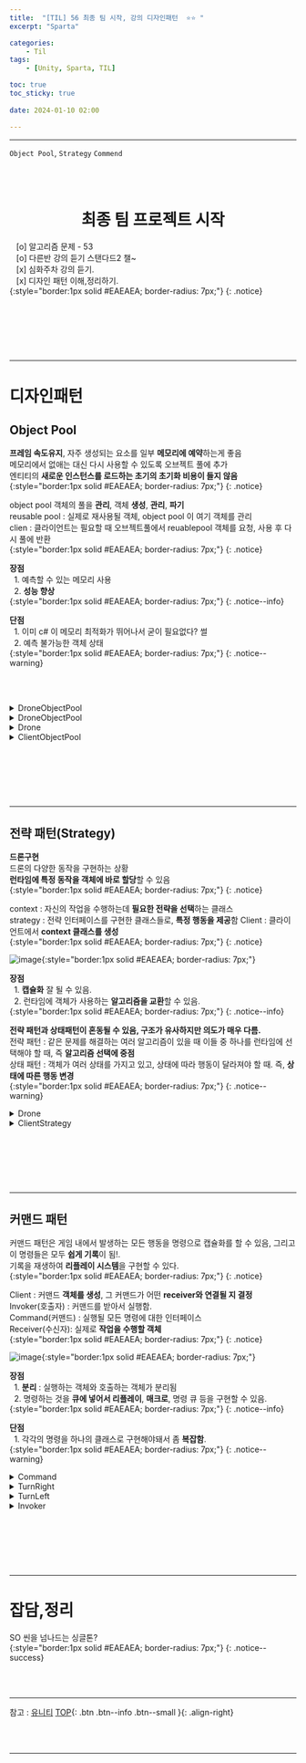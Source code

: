 ```yaml
---
title:  "[TIL] 56 최종 팀 시작, 강의 디자인패턴  ⭐⭐ "
excerpt: "Sparta"

categories:
    - Til
tags:
    - [Unity, Sparta, TIL]

toc: true
toc_sticky: true
 
date: 2024-01-10 02:00

---
```

- - -


`Object Pool`, `Strategy` `Commend`

<BR><BR>

<center><H1>  최종 팀 프로젝트 시작  </H1></center>

&nbsp;&nbsp; [o] 알고리즘 문제  - 53  
&nbsp;&nbsp; [o] 다른반 강의 듣기 스탠다드2 챌~   
&nbsp;&nbsp; [x] 심화주차 강의 듣기.  
&nbsp;&nbsp; [x] 디자인 패턴 이해,정리하기.   
{:style="border:1px solid #EAEAEA; border-radius: 7px;"}
{: .notice}  

<br><br><br><br><br>
- - - 


# 디자인패턴 

## Object Pool
**프레임 속도유지**, 자주 생성되는 요소를 일부 **메모리에 예약**하는게 좋음  
메모리에서 없애는 대신 다시 사용할 수 있도록 오브젝트 풀에 추가  
엔티티의 **새로운 인스턴스를 로드하는 초기의 초기화 비용이 들지 않음**  
{:style="border:1px solid #EAEAEA; border-radius: 7px;"}
{: .notice} 

object pool 객체의 풀을 **관리**, 객체 **생성**, **관리**, **파기**  
reusable pool : 실제로 재사용될 객체, object pool 이 여기 객체를 관리  
clien : 클라이언트는 필요할 때 오브젝트풀에서 reuablepool 객체를 요청, 사용 후 다시 풀에 반환  
{:style="border:1px solid #EAEAEA; border-radius: 7px;"}
{: .notice} 

**장점**  
&nbsp;&nbsp;1. 예측할 수 있는 메모리 사용  
&nbsp;&nbsp;2. **성능 향상**  
{:style="border:1px solid #EAEAEA; border-radius: 7px;"}
{: .notice--info} 

**단점**  
&nbsp;&nbsp;1. 이미 c# 이 메모리 최적화가 뛰어나서 굳이 필요없다? 썰    
&nbsp;&nbsp;2. 예측 불가능한 객체 상태   
{:style="border:1px solid #EAEAEA; border-radius: 7px;"}
{: .notice--warning} 


<br><br>

<details>
<summary>DroneObjectPool</summary>
<div class="notice--primary" markdown="1"> 

```c# 
using UnityEngine;
using UnityEngine.Pool;

public class DroneObjectPool : MonoBehaviour
{
    public int maxPoolSize = 10;
    public int stackDefaultCapacity = 10;

    // 필요할 떄 오브젝트 풀을 생성함
    public IObjectPool<Drone> Pool 
    {
        get 
        {
            if (_pool == null)
                _pool = 
                    new ObjectPool<Drone>(
                        CreatedPooledItem, 
                        OnTakeFromPool, 
                        OnReturnedToPool, 
                        OnDestroyPoolObject, 
                        true, 
                        stackDefaultCapacity,
                        maxPoolSize);
            return _pool;
        }
    }

    private IObjectPool<Drone> _pool;

    private Drone CreatedPooledItem() 
    {
        var go = 
            GameObject.CreatePrimitive(PrimitiveType.Cube);
        
        Drone drone = go.AddComponent<Drone>();
        
        go.name = "Drone";
        drone.Pool = Pool;
        
        return drone;
    }

    // 드론이 풀로 돌아올 때 호출됨
    private void OnReturnedToPool(Drone drone) 
    {
        drone.gameObject.SetActive(false);
    }

    // 드론이 풀에서 꺼내질 때 호출됨
    private void OnTakeFromPool(Drone drone) 
    {
        drone.gameObject.SetActive(true);
    }

    // 드론 오브젝트를 파괴할 때
    private void OnDestroyPoolObject(Drone drone) 
    {
        Destroy(drone.gameObject);
    }

    // 무작위 수의 드론을 생성하고 위치를 설정할 때
    public void Spawn() 
    {
        var amount = Random.Range(1, 10);
        
        for (int i = 0; i < amount; ++i) {
            var drone = Pool.Get();
            
            drone.transform.position = 
                Random.insideUnitSphere * 10;
        }
    }
}
```
</div>
</details>


<details>
<summary>DroneObjectPool</summary>
<div class="notice--primary" markdown="1"> 

```c# 
using UnityEngine;
using UnityEngine.Pool;

public class DroneObjectPool : MonoBehaviour
{
    public int maxPoolSize = 10;
    public int stackDefaultCapacity = 10;

    // 필요할 떄 오브젝트 풀을 생성함
    public IObjectPool<Drone> Pool 
    {
        get 
        {
            if (_pool == null)
                _pool = 
                    new ObjectPool<Drone>(
                        CreatedPooledItem, 
                        OnTakeFromPool, 
                        OnReturnedToPool, 
                        OnDestroyPoolObject, 
                        true, 
                        stackDefaultCapacity,
                        maxPoolSize);
            return _pool;
        }
    }

    private IObjectPool<Drone> _pool;

    private Drone CreatedPooledItem() 
    {
        var go = 
            GameObject.CreatePrimitive(PrimitiveType.Cube);
        
        Drone drone = go.AddComponent<Drone>();
        
        go.name = "Drone";
        drone.Pool = Pool;
        
        return drone;
    }

    // 드론이 풀로 돌아올 때 호출됨
    private void OnReturnedToPool(Drone drone) 
    {
        drone.gameObject.SetActive(false);
    }

    // 드론이 풀에서 꺼내질 때 호출됨
    private void OnTakeFromPool(Drone drone) 
    {
        drone.gameObject.SetActive(true);
    }

    // 드론 오브젝트를 파괴할 때
    private void OnDestroyPoolObject(Drone drone) 
    {
        Destroy(drone.gameObject);
    }

    // 무작위 수의 드론을 생성하고 위치를 설정할 때
    public void Spawn() 
    {
        var amount = Random.Range(1, 10);
        
        for (int i = 0; i < amount; ++i) {
            var drone = Pool.Get();
            
            drone.transform.position = 
                Random.insideUnitSphere * 10;
        }
    }
}

```
</div>
</details>


<details>
<summary>Drone</summary>
<div class="notice--primary" markdown="1"> 

```c# 
using UnityEngine;
using UnityEngine.Pool;
using System.Collections;

public class Drone : MonoBehaviour 
{
    public IObjectPool<Drone> Pool { get; set; }

    public float _currentHealth;

    [SerializeField] 
    private float maxHealth = 100.0f;
    [SerializeField] 
    private float timeToSelfDestruct = 3.0f;

    void Start() 
    {
        _currentHealth = maxHealth;
    }
    
    void OnEnable() 
    {
        AttackPlayer();
        StartCoroutine(SelfDestruct());
    }

    private void OnDisable() 
    {
        ResetDrone();
    }

    IEnumerator SelfDestruct() {
        yield return new WaitForSeconds(timeToSelfDestruct);
        TakeDamage(maxHealth);
    }
    
    private void ReturnToPool() {
        Pool.Release(this);
    }
    
    private void ResetDrone() {
        _currentHealth = maxHealth;
    }

    public void AttackPlayer() {
        Debug.Log("Attack player!");
    }

    public void TakeDamage(float amount) {
        _currentHealth -= amount;
        
        if (_currentHealth <= 0.0f)
            ReturnToPool();
    }
}

```
</div>
</details>


<details>
<summary>ClientObjectPool</summary>
<div class="notice--primary" markdown="1"> 

```c# 
using UnityEngine;

public class ClientObjectPool : MonoBehaviour
{
    private DroneObjectPool _pool;
    
    void Start()
    {
        _pool = gameObject.AddComponent<DroneObjectPool>();
    }

    void OnGUI()
    {
        if (GUILayout.Button("Spawn Drones"))
            _pool.Spawn();
    }
}


```
</div>
</details>

<br><br><br><br><br>
- - - 


## 전략 패턴(Strategy)
**드론구현**  
드론의 다양한 동작을 구현하는 상황  
**런타임에 특정 동작을 객체에 바로 할당**할 수 있음  
{:style="border:1px solid #EAEAEA; border-radius: 7px;"}
{: .notice} 

context : 자신의 작업을 수행하는데 **필요한 전략을 선택**하는 클래스  
strategy : 전략 인터페이스를 구현한 클래스들로, **특정 행동을 제공**함
Client : 클라이언트에서 **context 클래스를 생성**  
{:style="border:1px solid #EAEAEA; border-radius: 7px;"}
{: .notice} 

![image](https://github.com/levell1/levell1.github.io/assets/96651722/ec46bec5-1f43-4bc3-ac21-4f8094b5e626){:style="border:1px solid #EAEAEA; border-radius: 7px;"}  


**장점**  
&nbsp;&nbsp;1. **캡슐화** 잘 될 수 있음.  
&nbsp;&nbsp;2. 런타임에 객체가 사용하는 **알고리즘을 교환**할 수 있음.  
{:style="border:1px solid #EAEAEA; border-radius: 7px;"}
{: .notice--info} 


**전략 패턴과 상태패턴이 혼동될 수 있음, 구조가 유사하지만 의도가 매우 다름.**  
전략 패턴 : 같은 문제를 해결하는 여러 알고리즘이 있을 때 이들 중 하나를 런타임에 선택해야 할 때, 즉 **알고리즘 선택에 중점**  
상태 패턴 : 객체가 여러 상태를 가지고 있고, 상태에 따라 행동이 달라져야 할 때. 즉, **상태에 따른 행동 변경**  
{:style="border:1px solid #EAEAEA; border-radius: 7px;"}
{: .notice--warning} 

<details>
<summary>Drone</summary>
<div class="notice--primary" markdown="1"> 

```c# 
using UnityEngine;

public class Drone : MonoBehaviour {
    public void ApplyStrategy(IBehaviour strategy) {
        strategy.Maneuver(this);
    }
}
```
</div>
</details>


<details>
<summary>ClientStrategy</summary>
<div class="notice--primary" markdown="1"> 

```c# 
using UnityEngine;
using System.Collections.Generic;

public class ClientStrategy : MonoBehaviour {
    
    private GameObject _drone;
    private List<IBehaviour> 
        _components = new List<IBehaviour>();
    
    private void SpawnDrone() {
        _drone = 
            GameObject.CreatePrimitive(PrimitiveType.Cube);
        
        _drone.AddComponent<Drone>();
        
        _drone.transform.position = 
            Random.insideUnitSphere * 10;
        
        ApplyRandomStrategies();
    }

    private void ApplyRandomStrategies() {
        _components.Add(
            _drone.AddComponent<Weaving>());
        _components.Add(
            _drone.AddComponent<Bopping>());
        _components.Add(
            _drone.AddComponent<Fallback>());
        
        int index = Random.Range(0, _components.Count);
        
        _drone.GetComponent<Drone>().
            ApplyStrategy(_components[index]);
    }
    
    void OnGUI() {
        if (GUILayout.Button("Spawn Drone")) {
            SpawnDrone();
        }
    }
}
```
</div>
</details>

<br><br><br><br><br>
- - - 

## 커맨드 패턴

커맨드 패턴은 게임 내에서 발생하는 모든 행동을 명령으로 캡슐화를 할 수 있음, 그리고 이 명령들은 모두 **쉽게 기록**이 됨!.  
기록을 재생하여 **리플레이 시스템**을 구현할 수 있다.  
{:style="border:1px solid #EAEAEA; border-radius: 7px;"}
{: .notice} 

Client : 커맨드 **객체를 생성**, 그 커맨드가 어떤 **receiver와 연결될 지 결정**  
Invoker(호출자) : 커맨드를 받아서 실행함.  
Command(커맨드) : 실행될 모든 명령에 대한 인터페이스  
Receiver(수신자): 실제로 **작업을 수행할 객체**  
{:style="border:1px solid #EAEAEA; border-radius: 7px;"}
{: .notice} 

![image](https://github.com/levell1/levell1.github.io/assets/96651722/e7b43e8f-8a1b-4191-8f1b-3d3c563d1b3b){:style="border:1px solid #EAEAEA; border-radius: 7px;"}  

**장점**  
&nbsp;&nbsp;1. **분리** : 실행하는 객체와 호출하는 객체가 분리됨   
&nbsp;&nbsp;2. 명령하는 것을 **큐에 넣어서 리플레이**, **매크로**, 명령 큐 등을 구현할 수 있음.  
{:style="border:1px solid #EAEAEA; border-radius: 7px;"}
{: .notice--info} 


**단점**  
&nbsp;&nbsp;1. 각각의 명령을 하나의 클래스로 구현해야돼서 좀 **복잡함**.  
{:style="border:1px solid #EAEAEA; border-radius: 7px;"}
{: .notice--warning} 

<details>
<summary>Command</summary>
<div class="notice--primary" markdown="1"> 

```c# 
public abstract class Command
{
    public abstract void Execute();
}
```
</div>
</details>

<details>
<summary>TurnRight</summary>
<div class="notice--primary" markdown="1"> 

```c# 
public class TurnRight : Command
{
    private CharacterController _controller;

    public TurnRight(CharacterController controller)
    {
        _controller = controller;
    }

    public override void Execute()
    {
        _controller.Turn(CharacterController.Direction.Right);
    }
}
```
</div>
</details>

<details>
<summary>TurnLeft</summary>
<div class="notice--primary" markdown="1"> 

```c# 
public class TurnLeft : Command
{
    private CharacterController _controller;

    public TurnLeft(CharacterController controller)
    {
        _controller = controller;
    }

    public override void Execute()
    {
        _controller.Turn(CharacterController.Direction.Left);
    }
}
```
</div>
</details>

<details>
<summary>Invoker</summary>
<div class="notice--primary" markdown="1"> 

```c# 
class Invoker : MonoBehaviour
{
    private bool _isRecording;
    private bool _isReplaying;
    private float _replayTime;
    private float _recordingTime;
    private SortedList<float, Command> _recordedCommands = 
        new SortedList<float, Command>();

    public void ExecuteCommand(Command command)
    {
        command.Execute();
        
        if (_isRecording) 
            _recordedCommands.Add(_recordingTime, command);
        
        Debug.Log("Recorded Time: " + _recordingTime);
        Debug.Log("Recorded Command: " + command);
    }

    public void Record()
    {
        _recordingTime = 0.0f;
        _isRecording = true;
    }

    public void Replay()
    {
        _replayTime = 0.0f;
        _isReplaying = true;
        
        if (_recordedCommands.Count <= 0)
            Debug.LogError("No commands to replay!");
        
        _recordedCommands.Reverse();
    }
    
    void FixedUpdate()
    {
        if (_isRecording) 
            _recordingTime += Time.fixedDeltaTime;
        
        if (_isReplaying)
        {
            _replayTime += Time.fixedDeltaTime;

            if (_recordedCommands.Any()) 
            {
                if (Mathf.Approximately(
                    _replayTime, _recordedCommands.Keys[0])) {

                    Debug.Log("Replay Time: " + _replayTime);
                    Debug.Log("Replay Command: " + 
                                _recordedCommands.Values[0]);
                    
                    _recordedCommands.Values[0].Execute();
                    _recordedCommands.RemoveAt(0);
                }
            }
            else
            {
                _isReplaying = false;
            }
        }
    }
}
```
</div>
</details>

<br><br><br><br><br>
- - - 


# 잡담,정리
SO 씬을 넘나드는 싱글톤?  
{:style="border:1px solid #EAEAEA; border-radius: 7px;"}
{: .notice--success}  

<br><br>
- - -

참고 : [유니티](https://docs.unity3d.com/kr/)
[TOP](#){: .btn .btn--info .btn--small }{: .align-right}


<br><br>
- - -
